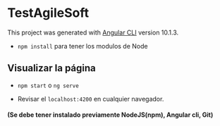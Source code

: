 # TestAgileSoft

This project was generated with [Angular CLI](https://github.com/angular/angular-cli) version 10.1.3.




- `npm install` para tener los modulos de Node

## Visualizar la página

- `npm start` o `ng serve`

- Revisar el `localhost:4200` en cualquier navegador.

#### (Se debe tener instalado previamente NodeJS(npm), Angular cli, Git)
